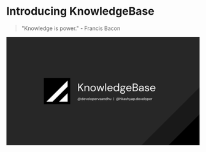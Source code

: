 # Introducing KnowledgeBase

> "Knowledge is power." - Francis Bacon

![alt text](/_media/hero_banner.png)
